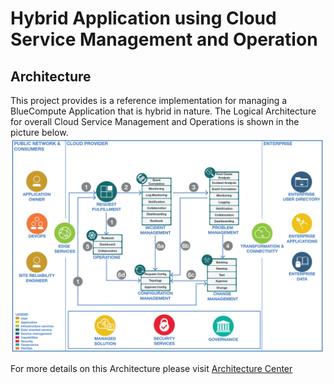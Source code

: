 # Hybrid Application using Cloud Service Management and Operation

## Architecture
This project provides is a reference implementation for managing a BlueCompute Application that is hybrid in nature.
  The Logical Architecture for overall Cloud Service Management and Operations is shown in the picture below.
   ![CSMO Architecture](static/imgs/Cloud_Service_Management_Incident_Mgmt_Overview-v2.png?raw=true)  

For more details on this Architecture please visit [Architecture Center](https://developer.ibm.com/architecture/serviceManagement)